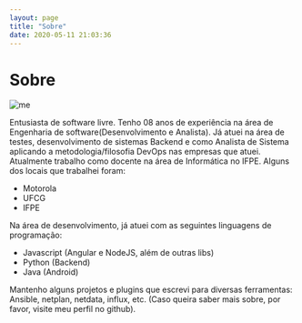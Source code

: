 ```yaml
---
layout: page
title: "Sobre"
date: 2020-05-11 21:03:36
---
```


# Sobre

![me](https://i.ibb.co/PzGtYK0/photo414375898258714137.jpg)

Entusiasta de software livre. Tenho 08 anos de experiência na área de Engenharia de software(Desenvolvimento e Analista). Já atuei na área de testes, desenvolvimento de sistemas Backend e como Analista de Sistema aplicando a metodologia/filosofia DevOps nas empresas que atuei. Atualmente trabalho como docente na área de Informática no IFPE.
Alguns dos locais que trabalhei foram:
- Motorola
- UFCG
- IFPE

Na área de desenvolvimento, já atuei com as seguintes linguagens de programação:
- Javascript (Angular e NodeJS, além de outras libs)
- Python (Backend)
- Java (Android)

Mantenho alguns projetos e plugins que escrevi para diversas ferramentas: Ansible, netplan, netdata, influx, etc. (Caso queira saber mais sobre, por favor, visite meu perfil no github).